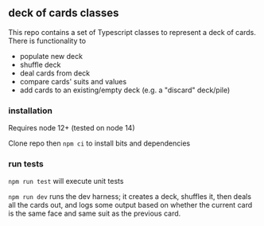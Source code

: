 ## deck of cards classes

This repo contains a set of Typescript classes to represent a deck of cards.  There is functionality to
- populate new deck
- shuffle deck
- deal cards from deck
- compare cards' suits and values
- add cards to an existing/empty deck (e.g. a "discard" deck/pile)

### installation
Requires node 12+ (tested on node 14)

Clone repo then
`npm ci` to install bits and dependencies

### run tests
`npm run test` will execute unit tests

`npm run dev` runs the dev harness; it creates a deck, shuffles it, then deals all the cards out, and logs some output based on whether the current card is the same face and same suit as the previous card.

